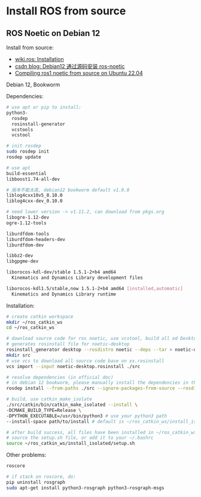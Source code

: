 # Install ROS from source

## ROS Noetic on Debian 12

Install from source:

- [wiki.ros: Installation](http://wiki.ros.org/noetic/Installation/Source)
- [csdn blog: Debian12 通过源码安装 ros-noetic](https://blog.csdn.net/u011391361/article/details/136471637)
- [Compiling ros1 noetic from source on Ubuntu 22.04](https://www.reddit.com/r/ROS/comments/158icpy/compiling_ros1_noetic_from_source_on_ubuntu_2204/)

Debian 12, Bookworm

Dependencies:

```bash
# use apt or pip to install:
python3-
  rosdep
  rosinstall-generator
  vcstools
  vcstool

# init rosdep
sudo rosdep init
rosdep update

# use apt
build-essential
libboost1.74-all-dev

# 版本不能太高, debian12 bookworm default v1.0.0
liblog4cxx10v5_0.10.0
liblog4cxx-dev_0.10.0

# need lower version -> v1.11.2, can download from pkgs.org
libogre-1.12-dev
ogre-1.12-tools

liburdfdom-tools
liburdfdom-headers-dev
liburdfdom-dev

libbz2-dev
libgpgme-dev

liborocos-kdl-dev/stable 1.5.1-2+b4 amd64
  Kinematics and Dynamics Library development files

liborocos-kdl1.5/stable,now 1.5.1-2+b4 amd64 [installed,automatic]
  Kinematics and Dynamics Library runtime

```

Installation:

```bash
# create catkin workspace
mkdir ~/ros_catkin_ws
cd ~/ros_catkin_ws

# download source code for ros noetic, use vcstool, build all od Desktop
# generates rosinstall file for noetic-desktop
rosinstall_generator desktop --rosdistro noetic --deps --tar > noetic-desktop.rosinstall
mkdir src
# use vcs to download all source code base on xx.rosinstall
vcs import --input noetic-desktop.rosinstall ./src

# resolve dependencies (in official doc)
# in debian 12 bookworm, please manually install the dependencies in the former section
rosdep install --from-paths ./src --ignore-packages-from-source --rosdistro noetic -y

# build, use catkin_make_isolate
./src/catkin/bin/catkin_make_isolated --install \
-DCMAKE_BUILD_TYPE=Release \
-DPYTHON_EXECUTABLE=/usr/bin/python3 # use your python3 path
--install-space path/to/install # default is ~/ros_catkin_ws/install_isolated

# after build success, all files have been installed in ~/ros_catkin_ws/install_isolated
# source the setup.sh file, or add it to your ~/.bashrc
source ~/ros_catkin_ws/install_isolated/setup.sh
```

Other problems:

```bash
roscore

# if stack on roscore, do:
pip uninstall rosgraph
sudo apt-get install python3-rosgraph python3-rosgraph-msgs
```
